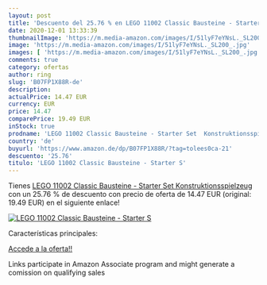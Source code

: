 ```yaml
---
layout: post
title: 'Descuento del 25.76 % en LEGO 11002 Classic Bausteine - Starter S'
date: 2020-12-01 13:33:39
thumbnailImage: 'https://m.media-amazon.com/images/I/51lyF7eYNsL._SL200_.jpg'
image: 'https://m.media-amazon.com/images/I/51lyF7eYNsL._SL200_.jpg'
images: [ 'https://m.media-amazon.com/images/I/51lyF7eYNsL._SL200_.jpg' ]
comments: true
category: ofertas
author: ring
slug: 'B07FP1X88R-de'
description:
actualPrice: 14.47 EUR
currency: EUR
price: 14.47
comparePrice: 19.49 EUR
inStock: true
prodname: 'LEGO 11002 Classic Bausteine - Starter Set  Konstruktionsspielzeug'
country: 'de'
buyurl: 'https://www.amazon.de/dp/B07FP1X88R/?tag=tolees0ca-21'
descuento: '25.76'
titulo: 'LEGO 11002 Classic Bausteine - Starter S'
---
```


Tienes [LEGO 11002 Classic Bausteine - Starter Set  Konstruktionsspielzeug](https://www.amazon.de/dp/B07FP1X88R/?tag=tolees0ca-21) con un 25.76 % de descuento con precio de oferta de 14.47 EUR (original: 19.49 EUR) en el siguiente enlace!

[![LEGO 11002 Classic Bausteine - Starter S](https://m.media-amazon.com/images/I/51lyF7eYNsL._SL200_.jpg)](https://www.amazon.de/dp/B07FP1X88R/?tag=tolees0ca-21)

Características principales:


[Accede a la oferta!!](https://www.amazon.de/dp/B07FP1X88R/?tag=tolees0ca-21)

Links participate in Amazon Associate program and might generate a comission on qualifying sales


